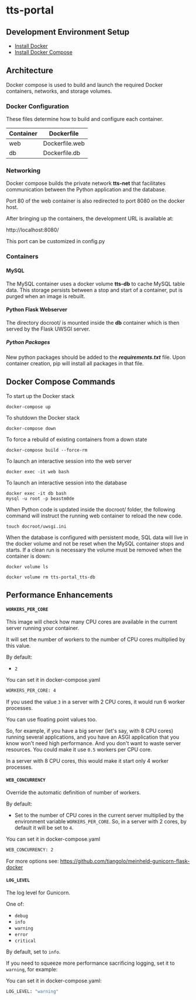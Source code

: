 # tts-portal

## Development Environment Setup

- [Install Docker](https://docs.docker.com/get-docker/)
- [Install Docker Compose](https://docs.docker.com/compose/install/)

## Architecture

Docker compose is used to build and launch the required Docker containers, networks, and storage volumes.

### Docker Configuration

These files determine how to build and configure each container.

| Container | Dockerfile     |
| --------- | -------------- |
| web       | Dockerfile.web |
| db        | Dockerfile.db  |

### Networking

Docker compose builds the private network **tts-net** that facilitates communication between the Python application and the database.

Port 80 of the web container is also redirected to port 8080 on the docker host.

After bringing up the containers, the development URL is available at:

http://localhost:8080/

This port can be customized in config.py

### Containers

#### MySQL

The MySQL container uses a docker volume **tts-db** to cache MySQL table data. This storage
persists between a stop and start of a container, put is purged when an image is rebuilt.

#### Python Flask Webserver

The directory docroot/ is mounted inside the **db** container which is then served by the Flask UWSGI server.

##### Python Packages

New python packages should be added to the **_requirements.txt_** file. Upon container creation, pip will install all packages in that file.

## Docker Compose Commands

To start up the Docker stack

```
docker-compose up
```

To shutdown the Docker stack

```
docker-compose down
```

To force a rebuild of existing containers from a down state

```
docker-compose build --force-rm
```

To launch an interactive session into the web server

```
docker exec -it web bash
```

To launch an interactive session into the database

```
docker exec -it db bash
mysql -u root -p beastm0de
```

When Python code is updated inside the docroot/ folder, the following command will instruct the running web container to reload the new code.

```
touch docroot/uwsgi.ini
```

When the database is configured with persistent mode, SQL data will live in the docker volume and not be reset when the MySQL container stops and starts. If a clean run is necessary the volume must be removed when the container is down:

```
docker volume ls
```

```
docker volume rm tts-portal_tts-db
```

## Performance Enhancements

#### `WORKERS_PER_CORE`

This image will check how many CPU cores are available in the current server running your container.

It will set the number of workers to the number of CPU cores multiplied by this value.

By default:

- `2`

You can set it in docker-compose.yaml

```bash
WORKERS_PER_CORE: 4
```

If you used the value `3` in a server with 2 CPU cores, it would run 6 worker processes.

You can use floating point values too.

So, for example, if you have a big server (let's say, with 8 CPU cores) running several applications, and you have an ASGI application that you know won't need high performance. And you don't want to waste server resources. You could make it use `0.5` workers per CPU core.

In a server with 8 CPU cores, this would make it start only 4 worker processes.

#### `WEB_CONCURRENCY`

Override the automatic definition of number of workers.

By default:

- Set to the number of CPU cores in the current server multiplied by the environment variable `WORKERS_PER_CORE`. So, in a server with 2 cores, by default it will be set to `4`.

You can set it in docker-compose.yaml

```bash
WEB_CONCURRENCY: 2
```

For more options see: https://github.com/tiangolo/meinheld-gunicorn-flask-docker

#### `LOG_LEVEL`

The log level for Gunicorn.

One of:

- `debug`
- `info`
- `warning`
- `error`
- `critical`

By default, set to `info`.

If you need to squeeze more performance sacrificing logging, set it to `warning`, for example:

You can set it in docker-compose.yaml:

```bash
LOG_LEVEL: "warning"
```
